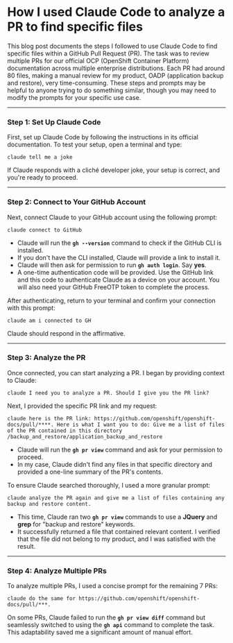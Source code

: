 # How I used Claude Code to analyze a PR to find specific files

This blog post documents the steps I followed to use Claude Code to find specific files within a GitHub Pull Request (PR). The task was to review multiple PRs for our official OCP (OpenShift Container Platform) documentation across multiple enterprise distributions. Each PR had around 80 files, making a manual review for my product, OADP (application backup and restore), very time-consuming. These steps and prompts may be helpful to anyone trying to do something similar, though you may need to modify the prompts for your specific use case.

***

### Step 1: Set Up Claude Code

First, set up Claude Code by following the instructions in its official documentation. To test your setup, open a terminal and type:

```claude tell me a joke```

If Claude responds with a cliché developer joke, your setup is correct, and you're ready to proceed.

---

### Step 2: Connect to Your GitHub Account

Next, connect Claude to your GitHub account using the following prompt:

```claude connect to GitHub```


* Claude will run the **`gh --version`** command to check if the GitHub CLI is installed.
* If you don't have the CLI installed, Claude will provide a link to install it.
* Claude will then ask for permission to run **`gh auth login`**. Say **yes**.
* A one-time authentication code will be provided. Use the GitHub link and this code to authenticate Claude as a device on your account. You will also need your GitHub FreeOTP token to complete the process.

After authenticating, return to your terminal and confirm your connection with this prompt:

```claude am i connected to GH```


Claude should respond in the affirmative.

---

### Step 3: Analyze the PR

Once connected, you can start analyzing a PR. I began by providing context to Claude:

```claude I need you to analyze a PR. Should I give you the PR link?```


Next, I provided the specific PR link and my request:

```claude here is the PR link: https://github.com/openshift/openshift-docs/pull/****. Here is what I want you to do: Give me a list of files of the PR contained in this directory /backup_and_restore/application_backup_and_restore```


* Claude will run the **`gh pr view`** command and ask for your permission to proceed.
* In my case, Claude didn't find any files in that specific directory and provided a one-line summary of the PR's contents.

To ensure Claude searched thoroughly, I used a more granular prompt:

```claude analyze the PR again and give me a list of files containing any backup and restore content.```


* This time, Claude ran two **`gh pr view`** commands to use a **JQuery** and **grep** for "backup and restore" keywords.
* It successfully returned a file that contained relevant content. I verified that the file did not belong to my product, and I was satisfied with the result.

---

### Step 4: Analyze Multiple PRs

To analyze multiple PRs, I used a concise prompt for the remaining 7 PRs:

```claude do the same for https://github.com/openshift/openshift-docs/pull/***.```


On some PRs, Claude failed to run the **`gh pr view diff`** command but seamlessly switched to using the **`gh api`** command to complete the task. This adaptability saved me a significant amount of manual effort.
